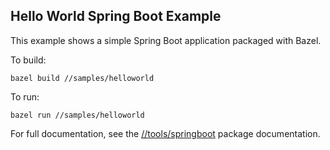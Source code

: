 ## Hello World Spring Boot Example


This example shows a simple Spring Boot application packaged with Bazel.

To build:

```
bazel build //samples/helloworld
```

To run:

```
bazel run //samples/helloworld
```

For full documentation, see the [//tools/springboot](../../tools/springboot) package documentation.
